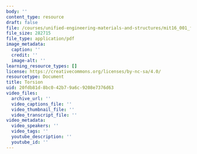 ```yaml
---
body: ''
content_type: resource
draft: false
file: /courses/unified-engineering-materials-and-structures/mit16_001_f21_lec30lec31lec32.pdf
file_size: 282715
file_type: application/pdf
image_metadata:
  caption: ''
  credit: ''
  image-alt: ''
learning_resource_types: []
license: https://creativecommons.org/licenses/by-nc-sa/4.0/
resourcetype: Document
title: Torsion
uid: 20fdb81d-8bc0-42b7-9a6c-9208e7376d63
video_files:
  archive_url: ''
  video_captions_file: ''
  video_thumbnail_file: ''
  video_transcript_file: ''
video_metadata:
  video_speakers: ''
  video_tags: ''
  youtube_description: ''
  youtube_id: ''
---
```

